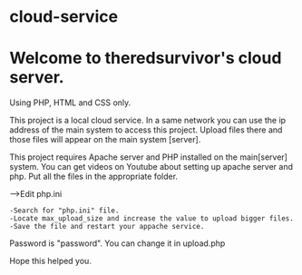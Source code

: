 # cloud-service

# Welcome to theredsurvivor's cloud server.

Using PHP, HTML and CSS only.

This project is a local cloud service. In a same network you can use the ip address of the main system to access this project. Upload files there and those files will appear on the main system [server].

This project requires Apache server and PHP installed on the main[server] system.
You can get videos on Youtube about setting up apache server and php.
Put all the files in the appropriate folder.

-->Edit php.ini

	-Search for "php.ini" file.
	-Locate max_upload_size and increase the value to upload bigger files.
	-Save the file and restart your appache service.

Password is "password". You can change it in upload.php

Hope this helped you.
